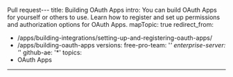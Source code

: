 Pull request---
title: Building OAuth Apps
intro: You can build OAuth Apps for yourself or others to use. Learn how to register and set up permissions and authorization options for OAuth Apps.
mapTopic: true
redirect_from:
  - /apps/building-integrations/setting-up-and-registering-oauth-apps/
  - /apps/building-oauth-apps
versions:
  free-pro-team: '*'
  enterprise-server: '*'
  github-ae: '*'
topics:
  - OAuth Apps
---

